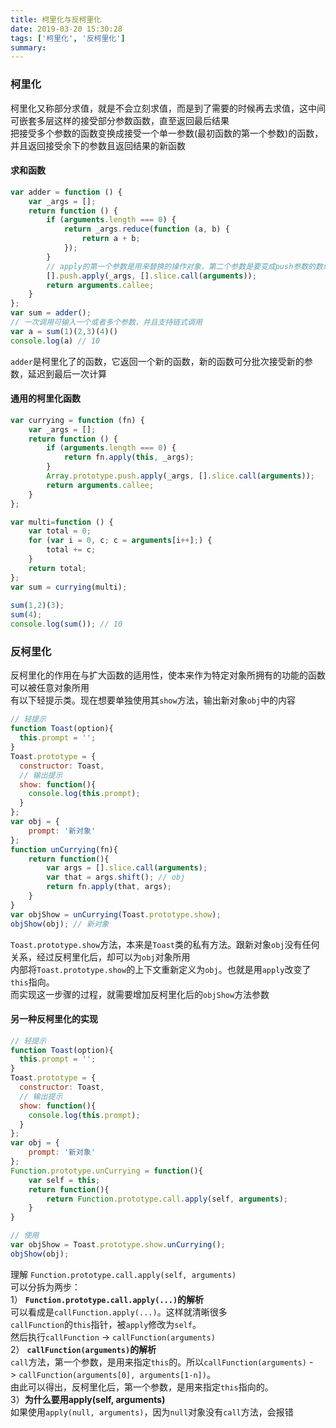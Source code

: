 ```yaml
---
title: 柯里化与反柯里化
date: 2019-03-20 15:30:28
tags: ['柯里化', '反柯里化']
summary:
---
```

<a name="c28ab5f2"></a>
### 柯里化
柯里化又称部分求值，就是不会立刻求值，而是到了需要的时候再去求值，这中间可嵌套多层这样的接受部分参数函数，直至返回最后结果<br />把接受多个参数的函数变换成接受一个单一参数(最初函数的第一个参数)的函数，并且返回接受余下的参数且返回结果的新函数
<a name="55b79f93"></a>
#### 求和函数
```javascript
var adder = function () {
    var _args = [];
    return function () {
        if (arguments.length === 0) {
            return _args.reduce(function (a, b) {
                return a + b;
            });
        }
        // apply的第一个参数是用来替换的操作对象，第二个参数是要变成push参数的数组
        [].push.apply(_args, [].slice.call(arguments));
        return arguments.callee;
    }
};
var sum = adder();
// 一次调用可输入一个或者多个参数，并且支持链式调用 
var a = sum(1)(2,3)(4)()
console.log(a) // 10
```
`adder`是柯里化了的函数，它返回一个新的函数，新的函数可分批次接受新的参数，延迟到最后一次计算
<a name="90743082"></a>
#### 通用的柯里化函数
```javascript
var currying = function (fn) {
    var _args = [];
    return function () {
        if (arguments.length === 0) {
            return fn.apply(this, _args);
        }
        Array.prototype.push.apply(_args, [].slice.call(arguments));
        return arguments.callee;
    }
};

var multi=function () {
    var total = 0;
    for (var i = 0, c; c = arguments[i++];) {
        total += c;
    }
    return total;
};
var sum = currying(multi);
  
sum(1,2)(3);
sum(4);
console.log(sum()); // 10
```

<a name="7e703669"></a>
### 反柯里化
反柯里化的作用在与扩大函数的适用性，使本来作为特定对象所拥有的功能的函数可以被任意对象所用<br />有以下轻提示类。现在想要单独使用其`show`方法，输出新对象`obj`中的内容
```javascript
// 轻提示
function Toast(option){
  this.prompt = '';
}
Toast.prototype = {
  constructor: Toast,
  // 输出提示
  show: function(){
    console.log(this.prompt);
  }
};
var obj = {
    prompt: '新对象'
};
function unCurrying(fn){
    return function(){
        var args = [].slice.call(arguments);
        var that = args.shift(); // obj
        return fn.apply(that, args);
    }
}
var objShow = unCurrying(Toast.prototype.show);
objShow(obj); // 新对象
```
`Toast.prototype.show`方法，本来是`Toast`类的私有方法。跟新对象`obj`没有任何关系，经过反柯里化后，却可以为`obj`对象所用 <br />内部将`Toast.prototype.show`的上下文重新定义为`obj`。也就是用`apply`改变了`this`指向。 <br />而实现这一步骤的过程，就需要增加反柯里化后的`objShow`方法参数
<a name="a3d74e7c"></a>
#### 另一种反柯里化的实现
```javascript
// 轻提示
function Toast(option){
  this.prompt = '';
}
Toast.prototype = {
  constructor: Toast,
  // 输出提示
  show: function(){
    console.log(this.prompt);
  }
};
var obj = {
    prompt: '新对象'
};
Function.prototype.unCurrying = function(){
    var self = this;
    return function(){
        return Function.prototype.call.apply(self, arguments);
    }
}

// 使用
var objShow = Toast.prototype.show.unCurrying();
objShow(obj);
```
理解 `Function.prototype.call.apply(self, arguments)`<br />可以分拆为两步：<br />1） **`Function.prototype.call.apply(...)`的解析**<br />可以看成是`callFunction.apply(...)`。这样就清晰很多 <br />`callFunction`的`this`指针，被`apply`修改为`self`。 <br />然后执行`callFunction` -> `callFunction(arguments)`<br />2） **`callFunction(arguments)`的解析**<br />`call`方法，第一个参数，是用来指定`this`的。所以`callFunction(arguments)` -> `callFunction(arguments[0], arguments[1-n])`。 <br />由此可以得出，反柯里化后，第一个参数，是用来指定`this`指向的。<br />3）**为什么要用apply(self, arguments)** <br />如果使用`apply(null, arguments)`，因为`null`对象没有`call`方法，会报错